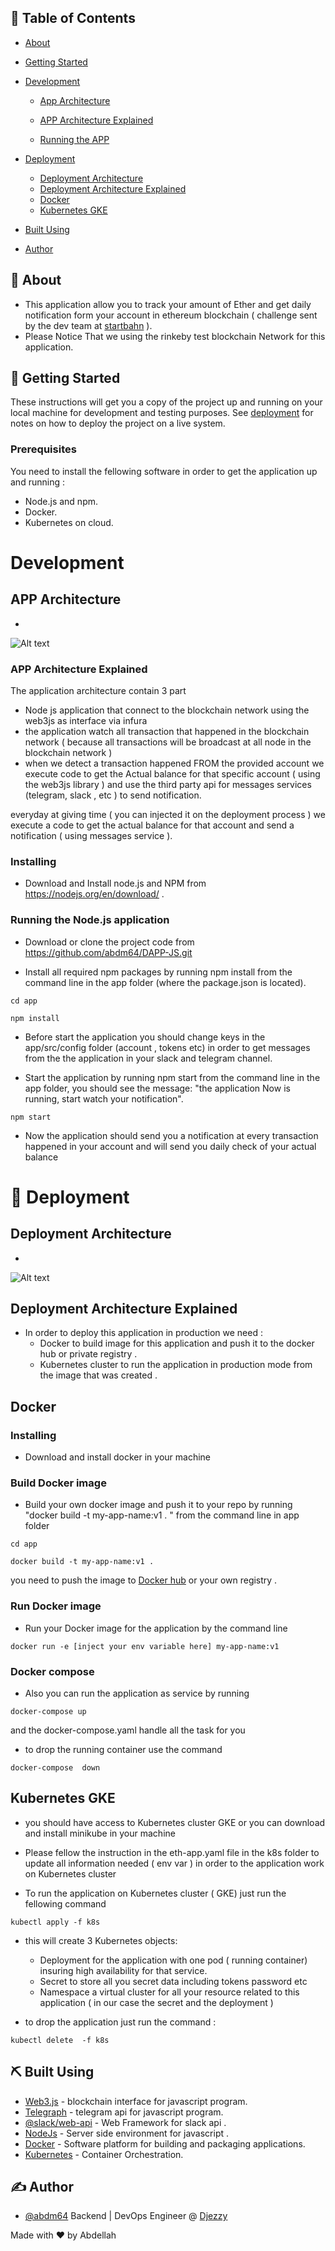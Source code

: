 

## 📝 Table of Contents

- [About](#about)
- [Getting Started](#getting_started)
- [Development ](#development)

     - [App Architecture](#app-archi)
     - [APP Architecture Explained](#app-exp)
     
     - [Running the APP](#app-run)
- [Deployment ](#deployment)
     - [Deployment Architecture](#dep-archi)
     - [Deployment Architecture Explained](#dep-exp)
     - [Docker](#docker)
     - [Kubernetes GKE](#k8s)
- [Built Using](#built_using)
- [Author](#authors)


## 🧐 About <a name = "about"></a>

- This application allow you  to track your amount of Ether and  get daily notification form your account in ethereum  blockchain  ( challenge sent by the dev team at  [startbahn](https://startbahn.jp/en/) ).
- Please Notice That we using the rinkeby test blockchain  Network for this application.





## 🏁 Getting Started <a name = "getting_started"></a>

These instructions will get you a copy of the project up and running on your local machine for development and testing purposes. See [deployment](#deployment) for notes on how to deploy the project on a live system.

### Prerequisites


You need to install the fellowing software in order to get the application up and running :

 - Node.js and npm.
 - Docker.
 - Kubernetes  on cloud.

 # Development <a name = "development"></a>
 ## APP Architecture <a name = "app-archi"></a>
-
![Alt text](./images/ethe-app.PNG?raw=true "Title")

### APP Architecture Explained <a name = "app-exp"></a>

  The application  architecture contain 3 part 
- Node js application that connect to the blockchain network using the web3js as interface via infura 
- the application watch all transaction that happened in the blockchain network ( because all transactions will be broadcast at all node in the blockchain network )
- when we detect a transaction happened FROM the provided account we  execute code  to get the Actual  balance for that specific account ( using the web3js library ) and use the third party api for messages services (telegram, slack , etc )  to send notification. 

 everyday at giving time ( you can injected  it on the deployment process )  we execute a code to get the actual balance for that account and send a notification ( using messages service ).


### Installing

- Download and Install node.js and NPM from https://nodejs.org/en/download/ .

 ### Running the Node.js application <a name = "app-run"></a>
- Download or clone the project code from https://github.com/abdm64/DAPP-JS.git 

- Install all required npm packages by running npm install from the command line in the app folder (where the package.json is located).

```
cd app
```
```
npm install
```
- Before start the application you should change keys in the app/src/config folder  (account , tokens etc)  in order to get messages from the the application in your slack and telegram channel.

- Start the application by running npm start from the command line in the app folder, you should see the message: "the application Now is running, start  watch your  notification".

```
npm start 
```

- Now the application should send you a notification  at every transaction happened in your account and will send you daily check of your  actual balance 


# 🚀 Deployment <a name = "deployment"></a>

## Deployment Architecture <a name = "dep-archi"></a>
-
![Alt text](./images/Ether-deploy.PNG?raw=true "Title")
## Deployment Architecture Explained <a name = "dep-exp"></a>

- In order to deploy this application in production we need : 
   - Docker to build image for this application and push it to the docker hub or private registry .
   - Kubernetes cluster to run the application in production  mode from the image that was created .

## Docker <a name = "docker"></a>

### Installing

- Download and install docker in your machine



### Build Docker image 

- Build your own docker image and push it to your repo  by running  "docker build -t my-app-name:v1 . "
   from the command line in app folder 

```
cd app
```

```
docker build -t my-app-name:v1 .
```
you need to  push  the image to [Docker hub](https://hub.docker.com) or   your own registry .
###  Run Docker image 

- Run  your Docker image  for the application by the command line 

```
docker run -e [inject your env variable here] my-app-name:v1
```
###  Docker compose 
- Also you can run the application as service by running  

```
docker-compose up 
```

and the docker-compose.yaml handle all the task for you 

- to drop the running container use the command
```
docker-compose  down 
```
## Kubernetes  GKE <a name = "k8s"></a>

- you should have access  to Kubernetes  cluster GKE or you can download and install minikube in your machine 



- Please fellow the instruction in   the eth-app.yaml file in the k8s folder to update all  information needed ( env var ) in order to the application work  on Kubernetes cluster

- To run the application on Kubernetes cluster ( GKE) just run the fellowing  command

```
kubectl apply -f k8s
```
- this will create 3 Kubernetes objects: 
  - Deployment for the application with one pod ( running container) insuring high availability for that service.
  - Secret to store all you secret data including tokens password etc 
  - Namespace  a  virtual cluster for all your resource related to this application ( in our case the secret and the deployment )




- to drop the application just run the command : 


```
kubectl delete  -f k8s
```









## ⛏️ Built Using <a name = "built_using"></a>

- [Web3.js](https://web3js.readthedocs.io/en/v1.3.0/) - blockchain interface for javascript program.
- [Telegraph](https://telegraf.js.org/#/) -  telegram api for javascript program.
- [@slack/web-api](https://www.npmjs.com/package/@slack/web-api) - Web Framework for slack api .
- [NodeJs](https://nodejs.org/en/) - Server side  environment for javascript .
- [Docker](https://www.docker.com/) - Software platform for building  and packaging applications.
- [Kubernetes](https://kubernetes.io/) - Container Orchestration.

## ✍️ Author <a name = "authors"></a>

- [@abdm64](https://github.com/abdm64) Backend |  DevOps Engineer @  [Djezzy](http://www.djezzy.dz/) 

Made with  ❤️  by Abdellah
